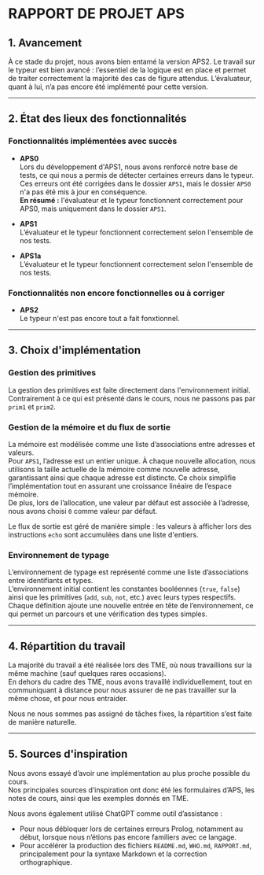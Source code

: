 # RAPPORT DE PROJET APS

## 1. Avancement

À ce stade du projet, nous avons bien entamé la version APS2. 
Le travail sur le typeur est bien avancé : l’essentiel de la logique est en place et permet de traiter correctement la majorité des cas de figure attendus. 
L’évaluateur, quant à lui, n’a pas encore été implémenté pour cette version.

---

## 2. État des lieux des fonctionnalités

### Fonctionnalités implémentées avec succès

- **APS0**  
  Lors du développement d'APS1, nous avons renforcé notre base de tests, ce qui nous a permis de détecter certaines erreurs dans le typeur. Ces erreurs ont été corrigées dans le dossier `APS1`, mais le dossier `APS0` n'a pas été mis à jour en conséquence.  
  **En résumé :** l'évaluateur et le typeur fonctionnent correctement pour APS0, mais uniquement dans le dossier `APS1`.

- **APS1**  
  L’évaluateur et le typeur fonctionnent correctement selon l'ensemble de nos tests.

- **APS1a**  
  L’évaluateur et le typeur fonctionnent correctement selon l'ensemble de nos tests.  

### Fonctionnalités non encore fonctionnelles ou à corriger

- **APS2**  
  Le typeur n'est pas encore tout a fait fonxtionnel.

---

## 3. Choix d'implémentation

### Gestion des primitives

La gestion des primitives est faite directement dans l'environnement initial.  
Contrairement à ce qui est présenté dans le cours, nous ne passons pas par `prim1` et `prim2`.

### Gestion de la mémoire et du flux de sortie

La mémoire est modélisée comme une liste d’associations entre adresses et valeurs.  
Pour `APS1`, l’adresse est un entier unique. À chaque nouvelle allocation, nous utilisons la taille actuelle de la mémoire comme nouvelle adresse, garantissant ainsi que chaque adresse est distincte. Ce choix simplifie l’implémentation tout en assurant une croissance linéaire de l’espace mémoire.  
De plus, lors de l’allocation, une valeur par défaut est associée à l’adresse, nous avons choisi `0` comme valeur par défaut.

Le flux de sortie est géré de manière simple : les valeurs à afficher lors des instructions `echo` sont accumulées dans une liste d'entiers.

### Environnement de typage

L’environnement de typage est représenté comme une liste d’associations entre identifiants et types.  
L’environnement initial contient les constantes booléennes (`true`, `false`) ainsi que les primitives (`add`, `sub`, `not`, etc.) avec leurs types respectifs.  
Chaque définition ajoute une nouvelle entrée en tête de l’environnement, ce qui permet un parcours et une vérification des types simples.

---

## 4. Répartition du travail

La majorité du travail a été réalisée lors des TME, où nous travaillions sur la même machine (sauf quelques rares occasions).  
En dehors du cadre des TME, nous avons travaillé individuellement, tout en communiquant à distance pour nous assurer de ne pas travailler sur la même chose, et pour nous entraider.

Nous ne nous sommes pas assigné de tâches fixes, la répartition s’est faite de manière naturelle.

---

## 5. Sources d'inspiration

Nous avons essayé d’avoir une implémentation au plus proche possible du cours.  
Nos principales sources d’inspiration ont donc été les formulaires d’APS, les notes de cours, ainsi que les exemples donnés en TME.

Nous avons également utilisé ChatGPT comme outil d’assistance :

- Pour nous débloquer lors de certaines erreurs Prolog, notamment au début, lorsque nous n’étions pas encore familiers avec ce langage.
- Pour accélérer la production des fichiers `README.md`, `WHO.md`, `RAPPORT.md`, principalement pour la syntaxe Markdown et la correction orthographique.
